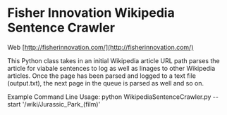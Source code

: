 Fisher Innovation Wikipedia Sentence Crawler
=============
Web [http://fisherinnovation.com/](http://fisherinnovation.com/)

This Python class takes in an initial Wikipedia article URL path parses the article for viabale sentences to log as well as linages to other Wikipedia articles. Once the page has been parsed and logged to a text file (output.txt), the next page in the queue is parsed as well and so on.

Example Command Line Usage: python WikipediaSentenceCrawler.py --start '/wiki/Jurassic_Park_(film)'
